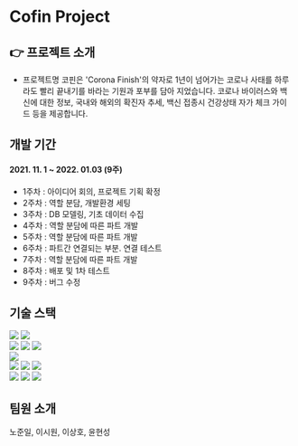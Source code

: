 # Cofin Project

## 👉 프로젝트 소개

- 프로젝트명 코핀은 'Corona Finish'의 약자로 1년이 넘어가는 코로나 사태를 하루라도 빨리 끝내기를 바라는 기원과 포부를 담아 지었습니다. 코로나 바이러스와 백신에 대한 정보, 국내와 해외의 확진자 추세, 백신 접종시 건강상태 자가 체크 가이드 등을 제공합니다.

## 개발 기간
#### 2021. 11. 1 ~ 2022. 01.03 (9주)

+ 1주차 : 아이디어 회의, 프로젝트 기획 확정
+ 2주차 : 역할 분담, 개발환경 세팅
+ 3주차 : DB 모델링, 기초 데이터 수집
+ 4주차 : 역할 분담에 따른 파트 개발
+ 5주차 : 역할 분담에 따른 파트 개발
+ 6주차 : 파트간 연결되는 부분. 연결 테스트
+ 7주차 : 역할 분담에 따른 파트 개발
+ 8주차 : 배포 및 1차 테스트
+ 9주차 : 버그 수정

## 기술 스택
<img src="https://img.shields.io/badge/Spring Boot-6DB33F?style=flat-square&logo=SpringBoot&logoColor=white"/> <img src="https://img.shields.io/badge/Django-092E20?style=flat-square&logo=Django&logoColor=orange"/><br>
<img src="https://img.shields.io/badge/Java-007396?style=flat-square&logo=Java&logoColor=white"/> <img src="https://img.shields.io/badge/Python-3776AB?style=flat-square&logo=Python&logoColor=yellow"/> <img src="https://img.shields.io/badge/JavaScript-F7DF1E?style=flat-square&logo=JavaScript&logoColor=white"/><br>
<img src="https://img.shields.io/badge/MariaDB-003545?style=flat-square&logo=MariaDB&logoColor=white"/><br>
<img src="https://img.shields.io/badge/Docker-2496ED?style=flat-square&logo=Docker&logoColor=white"/> <img src="https://img.shields.io/badge/Anaconda-44A833?style=flat-square&logo=Anaconda&logoColor=white"/> <img src="https://img.shields.io/badge/Redux-764ABC?style=flat-square&logo=Redux&logoColor=white"/><br> 
<img src="https://img.shields.io/badge/PyCharm-000000?style=flat-square&logo=PyCharm&logoColor=yellow"/> <img src="https://img.shields.io/badge/IntelliJ IDEA-000000?style=flat-square&logo=IntelliJ IDEA&logoColor=critical"/> <img src="https://img.shields.io/badge/Visual Studio Code-007ACC?style=flat-square&logo=Visual Studio Code&logoColor=white"/><br>


## 팀원 소개
노준일, 이시원, 이상호, 윤현성
